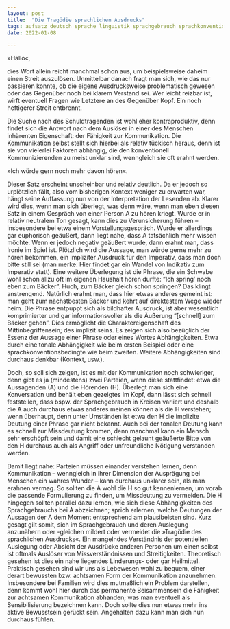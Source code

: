 ```yaml
---
layout: post
title:  "Die Tragödie sprachlichen Ausdrucks"
tags: aufsatz deutsch sprache linguistik sprachgebrauch sprachkonvention sprachausdruck ausdruck sprachverständnis kommunikation
date: 2022-01-08

---
```

»Hallo«,

dies Wort allein reicht manchmal schon aus, um beispielsweise daheim einen Streit auszulösen. Unmittelbar danach fragt man sich, wie das nur passieren konnte, ob die eigene Ausdrucksweise problematisch gewesen oder das Gegenüber noch bei klarem Verstand sei. Wer leicht reizbar ist, wirft eventuell Fragen wie Letztere an des Gegenüber Kopf. Ein noch heftigerer Streit entbrennt.

Die Suche nach des Schuldtragenden ist wohl eher kontraproduktiv, denn findet sich die Antwort nach dem Auslöser in einer des Menschen inhärenten Eigenschaft: der Fähigkeit zur Kommunikation. Die Kommunikation selbst stellt sich hierbei als relativ tückisch heraus, denn ist sie von vielerlei Faktoren abhängig, die den konventionell Kommunizierenden zu meist unklar sind, wenngleich sie oft erahnt werden.

»Ich würde gern noch mehr davon hören«.

Dieser Satz erscheint unscheinbar und relativ deutlich. Da er jedoch so urplötzlich fällt, also vom bisherigen Kontext weniger zu erwarten war, hängt seine Auffassung nun von der Interpretation der Lesenden ab. Klarer wird dies, wenn man sich überlegt, was denn wäre, wenn man eben diesen Satz in einem Gespräch von einer Person A zu hören kriegt. Wurde er in relativ neutralem Ton gesagt, kann dies zu Verunsicherung führen – insbesondere bei etwa einem Vorstellungsgespräch. Wurde er allerdings gar euphorisch geäußert, dann liegt nahe, dass A tatsächlich mehr wissen möchte. Wenn er jedoch negativ geäußert wurde, dann erahnt man, dass Ironie im Spiel ist. Plötzlich wird die Aussage, man würde gerne mehr zu hören bekommen, ein impliziter Ausdruck für den Imperativ, dass man doch bitte still sei (man merke: Hier findet gar ein Wandel von Indikativ zum Imperativ statt).
Eine weitere Überlegung ist die Phrase, die ein Schwabe wohl schon allzu oft im eigenen Haushalt hören durfte: “Ich spring’ noch eben zum Bäcker”.
Huch, zum Bäcker gleich schon springen? Das klingt anstrengend. Natürlich erahnt man, dass hier etwas anderes gemeint ist: man geht zum nächstbesten Bäcker und kehrt auf direktestem Wege wieder heim. Die Phrase entpuppt sich als bildhafter Ausdruck, ist aber wesentlich komprimierter und gar informationsvoller als die Äußerung “[schnell] zum Bäcker gehen”. Dies ermöglicht die Charaktereigenschaft des Mittinbegriffensein; des implizit seins.
Es zeigen sich also bezüglich der Essenz der Aussage einer Phrase oder eines Wortes Abhängigkeiten. Etwa durch eine tonale Abhängigkeit wie beim ersten Beispiel oder eine sprachkonventionsbedingte wie beim zweiten. Weitere Abhängigkeiten sind durchaus denkbar (Kontext, usw.).

Doch, so soll sich zeigen, ist es mit der Kommunikation noch schwieriger, denn gibt es ja (mindestens) zwei Parteien, wenn diese stattfindet: etwa die Aussagenden (A) und die Hörenden (H). Überlegt man sich eine Konversation und behält eben gezeigtes im Kopf, dann lässt sich schnell feststellen, dass bspw. der Sprachgebrauch in Kreisen variiert und deshalb die A auch durchaus etwas anderes meinen können als die H verstehen; wenn überhaupt, denn unter Umständen ist etwa den H die implizite Deutung einer Phrase gar nicht bekannt. Auch bei der tonalen Deutung kann es schnell zur Missdeutung kommen, denn manchmal kann ein Mensch sehr erschöpft sein und damit eine schlecht gelaunt geäußerte Bitte von den H durchaus auch als Angriff oder unfreundliche Nötigung verstanden werden.

Damit liegt nahe: Parteien müssen einander verstehen lernen, denn Kommunikation – wenngleich in ihrer Dimension der Ausprägung bei Menschen ein wahres Wunder – kann durchaus unklarer sein, als man erahnen vermag. So sollten die A wohl die H so gut kennenlernen, um vorab die passende Formulierung zu finden, um Missdeutung zu vermeiden. Die H hingegen sollten parallel dazu lernen, wie sich diese Abhängigkeiten des Sprachgebrauchs bei A abzeichnen; sprich erlernen, welche Deutungen der Aussagen der A dem Moment entsprechend am plausibelsten sind.
Kurz gesagt gilt somit, sich im Sprachgebrauch und deren Auslegung anzunähern oder -gleichen mildert oder vermeidet die »Tragödie des sprachlichen Ausdrucks«. Ein mangelndes Verständnis der potentiellen Auslegung oder Absicht der Ausdrücke anderen Personen um einen selbst ist oftmals Auslöser von Missverständnissen und Streitigkeiten.
Theoretisch gesehen ist dies ein nahe liegendes Linderungs- oder gar Heilmittel. Praktisch gesehen sind wir uns als Lebewesen wohl zu bequem, einer derart bewussten bzw. achtsamen Form der Kommunikation anzunehmen. Insbesondere bei Familien wird dies mutmaßlich ein Problem darstellen, denn kommt wohl hier durch das permanente Beisammensein die Fähigkeit zur achtsamen Kommunikation abhanden; was man eventuell als Sensibilisierung bezeichnen kann. Doch sollte dies nun etwas mehr ins aktive Bewusstsein gerückt sein. Angehalten dazu kann man sich nun durchaus fühlen.